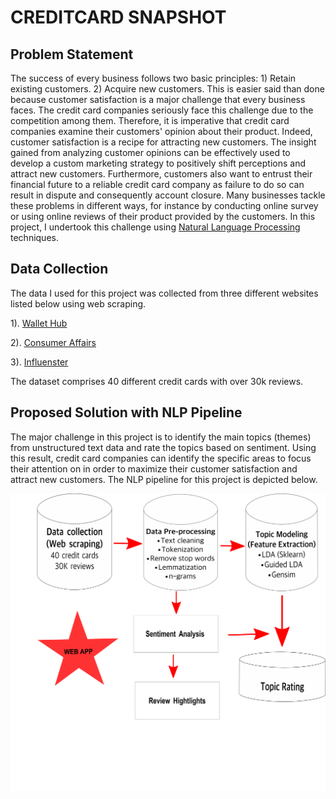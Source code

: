 # CREDITCARD SNAPSHOT

## Problem Statement
The success of every business follows two basic principles:  1) Retain existing customers.
2) Acquire new customers. This is easier said than done because customer satisfaction is a major challenge that every business faces.  The credit card companies seriously face this challenge due to the competition among them. Therefore, it is imperative that credit card companies examine their customers' opinion about their product. Indeed, customer satisfaction is a recipe for attracting new customers.  The insight gained from analyzing customer opinions  can be effectively used to  develop a custom marketing strategy to positively shift perceptions and attract new customers.   Furthermore, customers also want to entrust their financial future to a reliable credit card company as failure to do so can result in dispute and consequently account closure.  Many businesses tackle these problems in different ways, for instance by conducting online survey or using online reviews of their product provided by the customers. In this project, I undertook this challenge using [Natural Language Processing](https://en.wikipedia.org/wiki/Natural_language_processing) techniques.

## Data Collection
The data I used for this project was collected from three different websites listed below using web scraping.

1). [Wallet Hub](https://wallethub.com)

2). [Consumer Affairs](https://www.consumeraffairs.com)

3). [Influenster](https://www.influenster.com)

The dataset comprises 40 different credit cards with over 30k reviews.

## Proposed Solution with NLP Pipeline

The major challenge in this project is to identify the main topics (themes) from unstructured text data and rate the topics based on sentiment. Using this result, credit card companies can identify the specific areas to focus their attention on in order to maximize their customer satisfaction and attract new customers. The NLP pipeline for this project is depicted below.

![NLP pipeline](image/pipepline.png)
